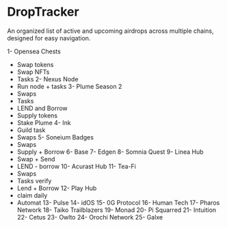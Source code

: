# DropTracker
An organized list of active and upcoming airdrops across multiple chains, designed for easy navigation.

1- Opensea Chests
 - Swap tokens
 - Swap NFTs
 - Tasks
2- Nexus Node
- Run node + tasks
3- Plume Season 2
- Swaps
- Tasks
- LEND and Borrow
- Supply tokens
- Stake Plume
4- Ink
- Guild task
- Swaps
5- Soneium Badges
- Swaps 
- Supply + Borrow
6- Base 
7- Edgen 
8- Somnia Quest
9- Linea Hub
- Swap + Send
- LEND - borrow
10- Acurast Hub
11- Tea-Fi
- Swaps 
- Tasks verify
- Lend + Borrow
12- Play Hub
- claim daily
- Automat 
13- Pulse 
14- idOS
15- 0G Protocol
16- Human Tech
17- Pharos Network
18- Taiko Trailblazers
19- Monad
20- Pi Squarred
21- Intuition
22- Cetus
23- Owlto
24- Orochi Network
25- Galxe
